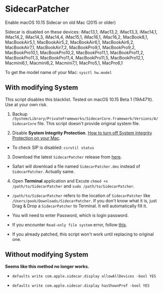# SidecarPatcher

Enable macOS 10.15 Sidecar on old Mac (2015 or older)

Sidecar is disabled on these devices: iMac13,1, iMac13,2, iMac13,3, iMac14,1, iMac14,2, iMac14,3, iMac14,4, iMac15,1, iMac16,1, iMac16,2, MacBook8,1, MacBookAir5,1, MacBookAir5,2, MacBookAir6,1, MacBookAir6,2, MacBookAir7,1, MacBookAir7,2, MacBookPro9,1, MacBookPro9,2, MacBookPro10,1, MacBookPro10,2, MacBookPro11,1, MacBookPro11,2, MacBookPro11,3, MacBookPro11,4, MacBookPro11,5, MacBookPro12,1, Macmini6,1, Macmini6,2, Macmini7,1, MacPro5,1, MacPro6,1

To get the model name of your Mac: `sysctl hw.model`

## With modifying System

This script disables this blacklist. Tested on macOS 10.15 Beta 1 (19A471t). Use at your own risk.

1. Backup `/System/Library/PrivateFrameworks/SidecarCore.framework/Versions/A/SidecarCore` file. This script doesn't provide original system file.

2. Disable **System Integrity Protection**. [How to turn off System Integrity Protection on your Mac](https://www.imore.com/how-turn-system-integrity-protection-macos).

- To check SIP is disabled: `csrutil status`

3. Download the latest `SidecarPatcher` release from [here](https://github.com/pookjw/SidecarPatcher/releases).

- Safari will download a file named `SidecarPatcher.dms` instead of `SidecarPatcher`. Actually same.

4. Open **Terminal** application and Excute `chmod +x /path/to/SidecarPatcher` and `sudo /path/to/SidecarPatcher`. 

- `/path/to/SidecarPatcher` refers to the location of `SidecarPatcher` like `/Users/pook/Downloads/SidecarPatcher`. If you don't know what it is, just Drag & Drop a `SidecarPatcher` to Terminal. It will automatically fill it.

- You will need to enter Password, which is login password.

- If you encounter `Read-only file system` error, follow [this](https://github.com/pookjw/SidecarPatcher/issues/1).

- If you already patched, this script won't work until replacing to original one.

## Without modifying System

**Seems like this method no longer works.**

- `defaults write com.apple.sidecar.display allowAllDevices -bool YES`

- `defaults write com.apple.sidecar.display hasShownPref -bool YES`
